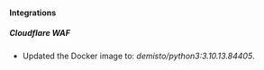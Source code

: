 #### Integrations
##### Cloudflare WAF
- Updated the Docker image to: *demisto/python3:3.10.13.84405*.
